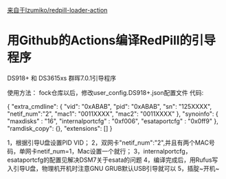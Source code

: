 [来自于Izumiko/redpill-loader-action](https://github.com/Izumiko/redpill-loader-action)

# 用Github的Actions编译RedPill的引导程序

DS918+ 和 DS3615xs 群晖7.0.1引导程序

使用方法：
fock仓库以后，修改user_config.DS918+.json配置文件
代码:

{
  "extra_cmdline": {
    "vid": "0xABAB",
    "pid": "0xABAB",
    "sn": "125XXXX",
    "netif_num":"2",
    "mac1": "0011XXXX",
    "mac2": "0011XXXX"
    },
    "synoinfo": {
    "maxdisks" : "16",
    "internalportcfg" : "0xf006",
    "esataportcfg" : "0x0ff9"
    },
    "ramdisk_copy": {},
    "extensions": []
}

1，根据引导U盘设置PID VID；
2，双网卡"netif_num":"2",并且有两个MAC号码，单网卡netif_num=1，Mac设置一个就行；
3，internalportcfg，esataportcfg的配置见解决DSM7关于esata的问题
4，编译完成后，用Rufus写入引导U盘，物理机开机时注意GNU GRUB默认USB引导就可以
5，插腚~开机~
